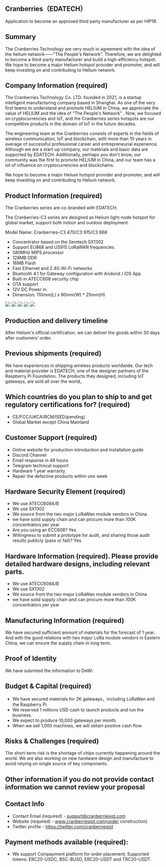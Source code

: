 ## Cranberries（EDATECH）


Application to become an approved third party manufacturer as per HIP19. 
## Summary
The Cranberries Technology are very much in agreement with the idea of the helium network——"The People's Network". Therefore, we are delighted to become a third-party manufacturer and build a high-efficiency hotspot. We hope to become a major Helium hotspot provider and promoter, and will keep investing on and contributing to Helium network.



## Company Information (required)

The Cranberries Technology Co. LTD. founded in 2021, is a startup intelligent manufacturing company based in Shanghai. As one of the very first teams to understand and promote HELIUM in China, we appreciate the value of HELIUM and the idea of "The People's Network" . Now, we focused on cryptocurrencies and IoT, and the Cranberries series hotspots are our competitive products in the domain of IoT in the future decades.

The engineering team at the Cranberries consists of experts in the fields of wireless communication, IoT and blockchain, with more than 10 years in average of successful professional career and entrepreneurial experience. Although we are a start-up company, our materials and basic data are supported by EDATECH. Additionally, perhaps you don't know, our community was the first to promote HELIUM in China, and our team has a lot of influence on cryptocurrencies and blockchains.

We hope to become a major Helium hotspot provider and promoter, and will keep investing on and contributing to Helium network.



## Product Information (required)
The Cranberries series are co-branded with EDATECH.

The Cranberries-C3 series are designed as Helium light-node hotspot for global market, support both indoor and outdoor deployment. 

Model Name: Cranberries-C3 470/C3 915/C3 868

* Concentrator based on the Semtech SX1302
* Support EU868 and US915 LoRaWAN frequencies
* 580MHz MIPS processor
* 128MB DDR
* 16MB Flash
* Fast Ethernet and 2.4G Wi-Fi networks
* Bluetooth 4.1 for Gateway configuration with Andorid / iOS App
* Built-in ATECC608 security chip
* OTA support
* 12V DC Power in
* Dimension: 110mm(L) x 90mm(W) * 25mm(H)


![](./Cranberries-full-RaspberryPi-logo1.jpg)
![](./Cranberries-full-RaspberryPi-logo2.jpg)
![](./Cranberries-full-RaspberryPi-logo3.jpeg)
![](./Cranberries-full-RaspberryPi-logo(4).jpeg)
![](./Cranberries-full-RaspberryPi-logo5.jpeg)

## Production and delivery timeline
After Helium's official certification, we can deliver the goods within 30 days after customers’ order.


## Previous shipments (required)
We have experiences in shipping wireless products worldwide. Our tech and material provider is EDATECH, one of the designer partners of the Raspberry Pi Foundation. The products they designed, including IoT gateways, are sold all over the world,.
 


## Which countries do you plan to ship to and get regulatory certifications for? (required)
* CE/FCC/UKCA/RCM/ISED(pending)
* Global Market except China Mainland



## Customer Support (required)
* Online website for production introduction and installation guide
* Discord Channel
* Email response in 48 hours
* Telegram technical support
* Hardware 1 year warranty
* Repair the defective products within one week



## Hardware Security Element (required)
* We use ATECC608A/B
* We use SX1302
* We source from the two major LoRaWan module vendors in China
* we have solid supply chain and can procure more than 100K concentrators per year
* Are you using an ECC608? Yes
* Willingness to submit a prototype for audit, and sharing those audit results publicly (pass or fail)? Yes


## Hardware Information (required). Please provide detailed hardware designs, including relevant parts.
* We use ATECC608A/B
* We use SX1302
* We source from the two major LoRaWan module vendors in China
* we have solid supply chain and can procure more than 100K concentrators per year



## Manufacturing Information (required)
We have secured sufficient amount of materials for the forecast of 1 year. And with the good relations with two major LoRa module vendors in Eastern China, we can ensure the supply chain in long term.



## Proof of Identity
We have submited the information to DeWi.



## Budget & Capital (required)
* We have secured materials for 2K gateways，including LoRaWan and the Raspberry Pi.
* We reserved 1 millions USD cash to launch products and run the business. 
* We expect to produce 10,000 gateways per month.
* When we sell 1,000 machines, we will obtain positive cash flow.


## Risks & Challenges (required)
The short-term risk is the shortage of chips currently happening around the world. We are also working on new hardware design and manufacture to avoid relying on single source of key components.



## Other information if you do not provide contact information we cannot review your proposal
## Contact Info 
* Contact Email (required) - support@cranberriesiot.com
* Website (required) - www.cranberriesiot.com(under construction)
* Twitter profile - https://twitter.com/cranberriesiot



## Payment methods available (required):
* We support Coinpayment platform for order placement; Supported tokens: ERC20-USDC, BSC-BUSD, ERC20-USDT and TRC20-USDT.

